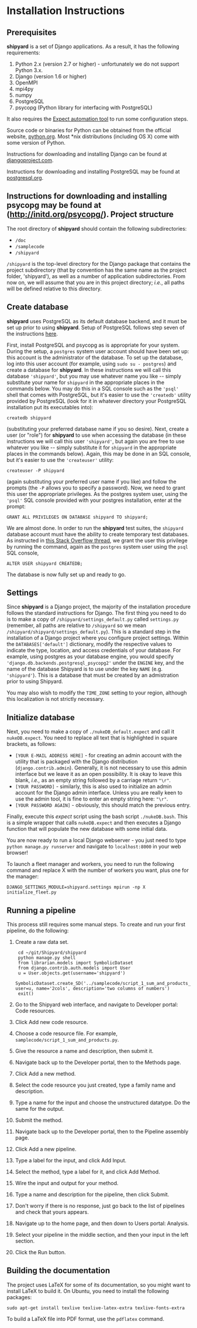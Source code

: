 Installation Instructions
=========================

Prerequisites
-------------

**shipyard** is a set of Django applications.  As a result, it has the following requirements:

1. Python 2.x (version 2.7 or higher) - unfortunately we do not support Python 3.x.
2. Django (version 1.6 or higher)
3. OpenMPI
4. mpi4py
5. numpy
6. PostgreSQL
7. psycopg (Python library for interfacing with PostgreSQL)

It also requires the [Expect automation tool](http://sourceforge.net/projects/expect/) to run some configuration steps.

Source code or binaries for Python can be obtained from the official website, [python.org](www.python.org).  Most *nix distributions (including OS X) come with some version of Python.  

Instructions for downloading and installing Django can be found at [djangoproject.com](https://www.djangoproject.com/download/).

Instructions for downloading and installing PostgreSQL may be found at [postgresql.org](http://www.postgresql.org/).

Instructions for downloading and installing psycopg may be found at (http://initd.org/psycopg/).
Project structure
-----------------

The root directory of **shipyard** should contain the following subdirectories:
* `/doc`
* `/samplecode`
* `/shipyard`

`/shipyard` is the top-level directory for the Django package that contains the project subdirectory (that by convention has the same name as the project folder, 'shipyard'), as well as a number of application subdirectories.  From now on, we will assume that you are in this project directory; *i.e.*, all paths will be defined relative to this directory.


Create database
---------------

**shipyard** uses PostgreSQL as its default database backend, and it must be set up prior to using **shipyard**.  Setup of PostgreSQL follows step seven of the instructions [here](https://www.digitalocean.com/community/tutorials/how-to-install-and-configure-django-with-postgres-nginx-and-gunicorn).  

First, install PostgreSQL and psycopg as is appropriate for your system.  During the setup, a `postgres` system user account should have been set up: this account is the administrator of the database.  To set up the database, log into this user account (for example, using `sudo su - postgres`) and create a database for **shipyard**.  In these instructions we will call this database `'shipyard'`, but you may use whatever name you like -- simply substitute your name for `shipyard` in the appropriate places in the commands below.  You may do this in a SQL console such as the `'psql'` shell that comes with PostgreSQL, but it's easier to use the `'createdb'` utility provided by PostgreSQL (look for it in whatever directory your PostgreSQL installation put its executables into):

`createdb shipyard`

(substituting your preferred database name if you so desire).  Next, create a user (or "role") for **shipyard** to use when accessing the database (in these instructions we will call this user `'shipyard'`, but again you are free to use whatever you like -- simply substitute it for `shipyard` in the appropriate places in the commands below).  Again, this may be done in an SQL console, but it's easier to use the `'createuser'` utility:

`createuser -P shipyard`

(again substituting your preferred user name if you like) and follow the prompts (the `-P` allows you to specify a password).  Now, we need to grant this user the appropriate privileges.  As the postgres system user, using the `'psql'` SQL console provided with your postgres installation, enter at the prompt:

`GRANT ALL PRIVILEGES ON DATABASE shipyard TO shipyard;`

We are almost done.  In order to run the **shipyard** test suites, the `shipyard` database account must have the ability to create temporary test databases.  As instructed in [this Stack Overflow thread](http://stackoverflow.com/questions/14186055/django-test-app-error-got-an-error-creating-the-test-database-permission-deni), we grant the user this privilege by running the command, again as the `postgres` system user using the `psql` SQL console,

`ALTER USER shipyard CREATEDB;`

The database is now fully set up and ready to go.


Settings
--------

Since **shipyard** is a Django project, the majority of the installation procedure follows the standard instructions for Django.  The first thing you need to do is to make a copy of `/shipyard/settings_default.py` called `settings.py` (remember, all paths are relative to `/shipyard` so we mean `/shipyard/shipyard/settings_default.py`).  This is a standard step in the installation of a Django project where you configure project settings.  Within the `DATABASES['default']` dictionary, modify the respective values to indicate the type, location, and access credentials of your database.  For example, using postgres as your database engine, you would specify `'django.db.backends.postgresql_psycopg2'` under the `ENGINE` key, and the name of the database Shipyard is to use under the key `NAME` (e.g. `'shipyard'`).  This is a database that must be created by an admistration prior to using Shipyard.

You may also wish to modify the `TIME_ZONE` setting to your region, although this localization is not strictly necessary.



Initialize database
-------------------

Next, you need to make a copy of `./nukeDB_default.expect` and call it `nukeDB.expect`.  You need to replace all text that is highlighted in square brackets, as follows:

* `[YOUR E-MAIL ADDRESS HERE]` - for creating an admin account with the utility that is packaged with the Django distribution (`django.contrib.admin`).  Generally, it is not necessary to use this admin interface but we leave it as an open possibility.  It is okay to leave this blank, *i.e.,* as an empty string followed by a carriage return `"\r"`.
* `[YOUR PASSWORD]` - similarly, this is also used to initialize an admin account for the Django admin interface.  Unless you are really keen to use the admin tool, it is fine to enter an empty string here: `"\r"`.
* `[YOUR PASSWORD AGAIN]` - obviously, this should match the previous entry.


Finally, execute this *expect* script using the bash script `./nukeDB.bash`. This is a simple wrapper that calls `nukeDB.expect` and then executes a Django function that will populate the new database with some initial data.

You are now ready to run a local Django webserver - you just need to type `python manage.py runserver` and navigate to `localhost:8000` in your web browser!

To launch a fleet manager and workers, you need to run the following command
and replace X with the number of workers you want, plus one for the manager:

    DJANGO_SETTINGS_MODULE=shipyard.settings mpirun -np X initialize_fleet.py

Running a pipeline
------------------

This process still requires some manual steps. To create and run your first pipeline, do the following:

1. Create a raw data set.

        cd ~/git/Shipyard/shipyard
        python manage.py shell
        from librarian.models import SymbolicDataset
        from django.contrib.auth.models import User
        u = User.objects.get(username='shipyard')
        SymbolicDataset.create_SD('../samplecode/script_1_sum_and_products_input.csv', user=u, name='2cols', description='two columns of numbers')
        exit()

2. Go to the Shipyard web interface, and navigate to Developer portal: Code resources.
3. Click Add new code resource.
4. Choose a code resource file. For example, `samplecode/script_1_sum_and_products.py`.
5. Give the resource a name and description, then submit it.
6. Navigate back up to the Developer portal, then to the Methods page.
7. Click Add a new method.
8. Select the code resource you just created, type a family name and description.
9. Type a name for the input and choose the unstructured datatype. Do the same for the output.
10. Submit the method.
11. Navigate back up to the Developer portal, then to the Pipeline assembly page.
12. Click Add a new pipeline.
13. Type a label for the input, and click Add Input.
14. Select the method, type a label for it, and click Add Method.
15. Wire the input and output for your method.
16. Type a name and description for the pipeline, then click Submit.
17. Don't worry if there is no response, just go back to the list of pipelines and check that yours appears.
18. Navigate up to the home page, and then down to Users portal: Analysis.
19. Select your pipeline in the middle section, and then your input in the left section.
20. Click the Run button.

Building the documentation
--------------------------

The project uses LaTeX for some of its documentation, so you might want to install LaTeX to build it.
On Ubuntu, you need to install the following packages:

    sudo apt-get install texlive texlive-latex-extra texlive-fonts-extra

To build a LaTeX file into PDF format, use the `pdflatex` command.

